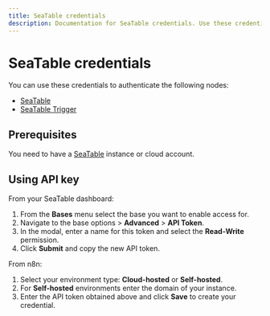 ```yaml
---
title: SeaTable credentials
description: Documentation for SeaTable credentials. Use these credentials to authenticate SeaTable in n8n, a workflow automation platform.
---
```


# SeaTable credentials

You can use these credentials to authenticate the following nodes:

- [SeaTable](/integrations/builtin/app-nodes/n8n-nodes-base.seatable/)
- [SeaTable Trigger](/integrations/builtin/trigger-nodes/n8n-nodes-base.seatabletrigger/)

## Prerequisites

You need to have a [SeaTable](https://seatable.io/en/) instance or cloud account.

## Using API key

From your SeaTable dashboard:

1. From the **Bases** menu select the base you want to enable access for.
2. Navigate to the base options > **Advanced** > **API Token**.
3. In the modal, enter a name for this token and select the **Read-Write** permission.
4. Click **Submit** and copy the new API token.

From n8n:

1. Select your environment type: **Cloud-hosted** or **Self-hosted**.
2. For **Self-hosted** environments enter the domain of your instance.
3. Enter the API token obtained above and click **Save** to create your credential.


